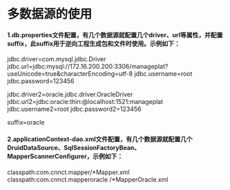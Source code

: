 # 多数据源的使用

#### 1.db.properties文件配置，有几个数据源就配置几个driver、url等属性，并配置suffix，此suffix用于逆向工程生成包和文件时使用。示例如下：

jdbc.driver=com.mysql.jdbc.Driver
jdbc.url=jdbc:mysql://172.16.200.200:3306/manageplat?useUnicode=true&characterEncoding=utf-8
jdbc.username=root
jdbc.password=123456

jdbc.driver2=oracle.jdbc.driver.OracleDriver
jdbc.url2=jdbc:oracle:thin:@localhost:1521:manageplat
jdbc.username2=root
jdbc.password2=123456

suffix=oracle

#### 2.applicationContext-dao.xml文件配置，有几个数据源就配置几个DruidDataSource、SqlSessionFactoryBean、MapperScannerConfigurer，示例如下：
<bean id="dataSource" class="com.alibaba.druid.pool.DruidDataSource" init-method="init" destroy-method="close">
<property name="driverClassName" value="${jdbc.driver}" />         <property name="url" value="${jdbc.url}" />
<property name="username" value="${jdbc.username}" />
<property name="password" value="${jdbc.password}" />
<!-- 配置初始化大小、最小、最大 -->
<property name="initialSize" value="5" />
<property name="minIdle" value="1" />
<property name="maxActive" value="20" />
<!-- 配置获取连接等待超时的时间 -->
<property name="maxWait" value="60000" />

<!-- 配置间隔多久才进行一次检测，检测需要关闭的空闲连接，单位是毫秒 -->
<property name="timeBetweenEvictionRunsMillis" value="60000" />

<!-- 配置一个连接在池中最小生存的时间，单位是毫秒 -->
<property name="minEvictableIdleTimeMillis" value="300000" />

<property name="validationQuery" value="#{'#{jdbc.driver}'=='com.mysql.jdbc.Driver'?'SELECT 1':'SELECT 1 FROM DUAL'}" />
<property name="testWhileIdle" value="true" />
<property name="testOnBorrow" value="false" />
<property name="testOnReturn" value="false" />

<!-- 打开PSCache，并且指定每个连接上PSCache的大小 -->
<property name="poolPreparedStatements" value="true" />
<property name="maxPoolPreparedStatementPerConnectionSize" value="20" />
</bean>



<bean id="dataSource2" class="com.alibaba.druid.pool.DruidDataSource" init-method="init" destroy-method="close">
<property name="driverClassName" value="${jdbc.driver2}" />         <property name="url" value="${jdbc.url2}" />
<property name="username" value="${jdbc.username2}" />
<property name="password" value="${jdbc.password2}" />
<!-- 配置初始化大小、最小、最大 -->
<property name="initialSize" value="5" />
<property name="minIdle" value="1" />
<property name="maxActive" value="20" />
<!-- 配置获取连接等待超时的时间 -->
<property name="maxWait" value="60000" />

<!-- 配置间隔多久才进行一次检测，检测需要关闭的空闲连接，单位是毫秒 -->
<property name="timeBetweenEvictionRunsMillis" value="60000" />

<!-- 配置一个连接在池中最小生存的时间，单位是毫秒 -->
<property name="minEvictableIdleTimeMillis" value="300000" />

<property name="validationQuery" value="#{'#{jdbc.driver}'=='com.mysql.jdbc.Driver'?'SELECT 1':'SELECT 1 FROM DUAL'}" />
<property name="testWhileIdle" value="true" />
<property name="testOnBorrow" value="false" />
<property name="testOnReturn" value="false" />

<!-- 打开PSCache，并且指定每个连接上PSCache的大小 -->
<property name="poolPreparedStatements" value="true" />
<property name="maxPoolPreparedStatementPerConnectionSize" value="20" />
</bean>



<bean id="sqlSessionFactory" class="org.mybatis.spring.SqlSessionFactoryBean">
<property name="dataSource" ref="dataSource"></property>
<property name="configLocation" value="classpath:config/mybatis/SqlMapConfig.xml" />
<property name="databaseIdProvider" ref="databaseIdProvider"/>
<property name="mapperLocations">
<list>
<value>classpath:com.cnnct.mapper/*Mapper.xml</value>
</list>
</property>
</bean>



<bean id="sqlSessionFactory2" class="org.mybatis.spring.SqlSessionFactoryBean">
<property name="dataSource2" ref="dataSource"></property>
<property name="configLocation" value="classpath:config/mybatis/SqlMapConfig.xml" />
<property name="databaseIdProvider" ref="databaseIdProvider"/>
<property name="mapperLocations">
<list>
<value>classpath:com.cnnct.mapperoracle
/*MapperOracle.xml</value>
</list>
</property>
</bean>